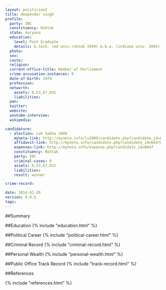 ```yaml
---
layout: politician2
title: deepender singh
profile: 
  party: INC
  constituency: Rohtak
  state: Haryana
  education: 
    level: Post Graduate
    details: b.tech. (md univ.rohtak 1999) m.b.a. (indiana univ. 2003)
  photo: 
  sex: 
  caste: 
  religion: 
  current-office-title: Member of Parliament
  crime-accusation-instances: 0
  date-of-birth: 1979
  profession: 
  networth: 
    assets: 6,53,67,032
    liabilities: 
  pan: 
  twitter: 
  website: 
  youtube-interview: 
  wikipedia: 

candidature: 
  - election: Lok Sabha 2009
    myneta-link: http://myneta.info/ls2009/candidate.php?candidate_id=6647
    affidavit-link: http://myneta.info/candidate.php?candidate_id=6647&scan=original
    expenses-link: http://myneta.info/expense.php?candidate_id=6647
    constituency: Rohtak 
    party: INC
    criminal-cases: 0
    assets: 6,53,67,032
    liabilities: 
    result: winner 

crime-record: 

date: 2014-01-28
version: 0.0.5
tags: 
---
```

##Summary


##Education
{% include "education.html" %}


##Political Career
{% include "political-career.html" %}


##Criminal Record
{% include "criminal-record.html" %}


##Personal Wealth
{% include "personal-wealth.html" %}


##Public Office Track Record
{% include "track-record.html" %}


##References


{% include "references.html" %}